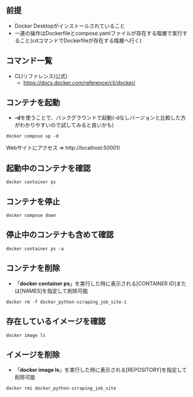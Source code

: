 ## 前提
- Docker Desktopがインストールされていること
- 一連の操作はDockerfileとcompose.yamlファイルが存在する階層で実行すること(cdコマンドでDockerfileが存在する階層へ行く)

## コマンド一覧
- CLIリファレンス(公式)
  - https://docs.docker.com/reference/cli/docker/

## コンテナを起動
- **-d**を使うことで、バックグラウンドで起動(-dなしバージョンと比較した方がわかりやすいので試してみると良いかも)

`docker compose up -d`

Webサイトにアクセス => http://localhost:50001/

## 起動中のコンテナを確認
`docker container ps`

## コンテナを停止
`docker compose down`

## 停止中のコンテナも含めて確認
`docker container ps -a`

## コンテナを削除
- 「**docker container ps**」を実行した時に表示される[CONTAINER ID]または[NAMES]を指定して削除可能

`docker rm -f docker_python-scraping_job_site-1`

## 存在しているイメージを確認
`docker image ls`

## イメージを削除
- 「**docker image ls**」を実行した時に表示される[REPOSITORY]を指定して削除可能

`docker rmi docker_python-scraping_job_site`
